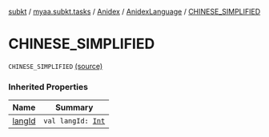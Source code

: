 [subkt](../../../index.md) / [myaa.subkt.tasks](../../index.md) / [Anidex](../index.md) / [AnidexLanguage](index.md) / [CHINESE_SIMPLIFIED](./-c-h-i-n-e-s-e_-s-i-m-p-l-i-f-i-e-d.md)

# CHINESE_SIMPLIFIED

`CHINESE_SIMPLIFIED` [(source)](https://github.com/Myaamori/SubKt/blob/0.1.12/src/main/kotlin/myaa/subkt/tasks/tasks.kt#L1084)

### Inherited Properties

| Name | Summary |
|---|---|
| [langId](lang-id.md) | `val langId: `[`Int`](https://kotlinlang.org/api/latest/jvm/stdlib/kotlin/-int/index.html) |
